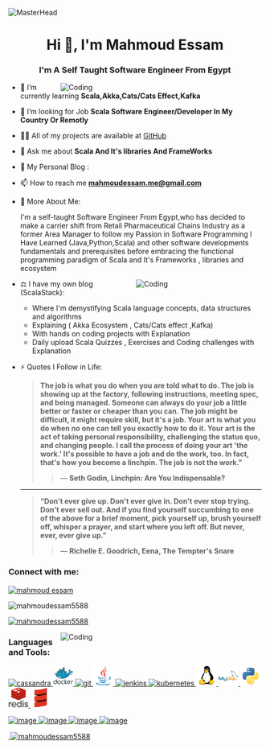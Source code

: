 ![MasterHead](https://upload.wikimedia.org/wikipedia/commons/3/39/Scala-full-color.svg)
<h1 align="center">Hi 👋, I'm Mahmoud Essam</h1>
<h3 align="center">I'm A Self Taught Software Engineer From Egypt</h3>
<img align ="right" alt="Coding" width="400" src="https://www.elnino.tech/uploads/after-effects-done.gif">



- 🌱 I’m currently learning **Scala,Akka,Cats/Cats Effect,Kafka**

- 🤝 I’m looking for Job **Scala Software Engineer/Developer In My Country Or Remotly**

- 👨‍💻 All of my projects are available at [GitHub](https://github.com/mahmoudessam5588/mahmoudessam5588)

- 💬 Ask me about **Scala And It's libraries And FrameWorks**
- 🍁 My Personal Blog :

- 📫 How to reach me **mahmoudessam.me@gmail.com**
- 💎 More About Me:
 
  I'm a self-taught Software Engineer From Egypt,who has decided to make a carrier shift from Retail Pharmaceutical Chains Industry as a former Area        Manager to follow my Passion in Software Programming
   I Have Learned (Java,Python,Scala) and other software developments fundamentals and prerequisites before embracing
    the functional programming paradigm of Scala and It's Frameworks , libraries and ecosystem
    
 
 - <img align ="right" alt="Coding" width="250" src="https://cdn.dribbble.com/users/330915/screenshots/3587000/media/cf9c914d04e017ab821bab2ee0bb87cb.gif">

    
  
   ⚖️ I have my own blog (ScalaStack):
   
     - Where I'm demystifying Scala language concepts, data structures and algorithms 
     - Explaining ( Akka Ecosystem , Cats/Cats effect ,Kafka)
     - With hands on coding projects with Explanation
     - Daily upload Scala Quizzes , Exercises and Coding challenges with Explanation

- ⚡ Quotes I Follow in Life:
 
   >**The job is what you do when you are told what to do. The job is showing up at the factory, following instructions, meeting spec, and being managed.     Someone can always do your job a little better or faster or cheaper than you can. The job might be difficult, it might require skill, but it's a job.     Your art is what you do when no one can tell you exactly how to do it. Your art is the act of taking personal responsibility, challenging the status     quo, and changing people. I call the process of doing your art 'the work.' It's possible to have a job and do the work, too. In fact, that's how you     become a linchpin. The job is not the work.”** 
   >>― **Seth Godin, Linchpin: Are You Indispensable?**
   ---
 
   >**“Don't ever give up.
    Don't ever give in.
    Don't ever stop trying.
    Don't ever sell out.
    And if you find yourself succumbing to one of the above for a brief moment,
    pick yourself up, brush yourself off, whisper a prayer, and start where you left off.
    But never, ever, ever give up.”**
    >>― **Richelle E. Goodrich, Eena, The Tempter's Snare**

<h3 align="left">Connect with me:</h3>
<p align="left">
<a href="https://linkedin.com/in/mahmoud essam" target="blank"><img align="center" src="https://raw.githubusercontent.com/rahuldkjain/github-profile-readme-generator/master/src/images/icons/Social/linked-in-alt.svg" alt="mahmoud essam" height="30" width="40" /></a>
</p>
<p align="left"> <img src="https://komarev.com/ghpvc/?username=mahmoudessam5588&label=Profile%20views&color=0e75b6&style=flat" alt="mahmoudessam5588" /> </p>

<p align="left"> <a href="https://github.com/ryo-ma/github-profile-trophy"><img src="https://github-profile-trophy.vercel.app/?username=mahmoudessam5588" alt="mahmoudessam5588" /></a> </p>
  <img align ="right" alt="Coding" width="400" src="https://d33wubrfki0l68.cloudfront.net/02fb31443b2b4a55ad03aa767ba58b044f1de489/35906/images/svg-vs-gif--sprout-chart.svg">

<h3 align="left">Languages and Tools:</h3>
<p align="left"> <a href="https://cassandra.apache.org/" target="_blank" rel="noreferrer"> <img src="https://www.vectorlogo.zone/logos/apache_cassandra/apache_cassandra-icon.svg" alt="cassandra" width="40" height="40"/> </a> <a href="https://www.docker.com/" target="_blank" rel="noreferrer"> <img src="https://raw.githubusercontent.com/devicons/devicon/master/icons/docker/docker-original-wordmark.svg" alt="docker" width="40" height="40"/> </a> <a href="https://git-scm.com/" target="_blank" rel="noreferrer"> <img src="https://www.vectorlogo.zone/logos/git-scm/git-scm-icon.svg" alt="git" width="40" height="40"/> </a> <a href="https://www.java.com" target="_blank" rel="noreferrer"> <img src="https://raw.githubusercontent.com/devicons/devicon/master/icons/java/java-original.svg" alt="java" width="40" height="40"/> </a> <a href="https://www.jenkins.io" target="_blank" rel="noreferrer"> <img src="https://www.vectorlogo.zone/logos/jenkins/jenkins-icon.svg" alt="jenkins" width="40" height="40"/> </a> <a href="https://kubernetes.io" target="_blank" rel="noreferrer"> <img src="https://www.vectorlogo.zone/logos/kubernetes/kubernetes-icon.svg" alt="kubernetes" width="40" height="40"/> </a> <a href="https://www.linux.org/" target="_blank" rel="noreferrer"> <img src="https://raw.githubusercontent.com/devicons/devicon/master/icons/linux/linux-original.svg" alt="linux" width="40" height="40"/> </a> <a href="https://www.mysql.com/" target="_blank" rel="noreferrer"> <img src="https://raw.githubusercontent.com/devicons/devicon/master/icons/mysql/mysql-original-wordmark.svg" alt="mysql" width="40" height="40"/> </a> <a href="https://www.python.org" target="_blank" rel="noreferrer"> <img src="https://raw.githubusercontent.com/devicons/devicon/master/icons/python/python-original.svg" alt="python" width="40" height="40"/> </a> <a href="https://redis.io" target="_blank" rel="noreferrer"> <img src="https://raw.githubusercontent.com/devicons/devicon/master/icons/redis/redis-original-wordmark.svg" alt="redis" width="40" height="40"/> </a> <a href="https://www.scala-lang.org" target="_blank" rel="noreferrer"> <img src="https://raw.githubusercontent.com/devicons/devicon/master/icons/scala/scala-original.svg" alt="scala" width="40" height="40"/
 </a> </p>

![image](https://img.shields.io/badge/Apache_Kafka-231F20?style=for-the-badge&logo=apache-kafka&logoColor=white)
![image](https://img.shields.io/badge/AKKA-Ecosystem-blue)
![image](https://img.shields.io/badge/Cats-CatsEffect-red)
![image](https://img.shields.io/badge/Amazon_AWS-FF9900?style=for-the-badge&logo=amazonaws&logoColor=white) 



<p>&nbsp;<img align="center" src="https://github-readme-stats.vercel.app/api?username=mahmoudessam5588&show_icons=true&locale=en" alt="mahmoudessam5588" /></p>

